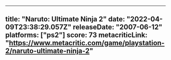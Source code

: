 
---
title: "Naruto: Ultimate Ninja 2"
date: "2022-04-09T23:38:29.057Z"
releaseDate: "2007-06-12"
platforms: ["ps2"]
score: 73
metacriticLink: "https://www.metacritic.com/game/playstation-2/naruto-ultimate-ninja-2"
---
